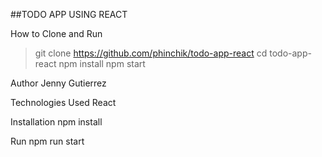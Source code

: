 ##TODO APP USING REACT

How to Clone and Run

> git clone https://github.com/phinchik/todo-app-react
> cd todo-app-react
> npm install
> npm start

Author
Jenny Gutierrez

Technologies Used
React

Installation
npm install

Run
npm run start
